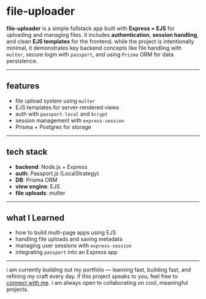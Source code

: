 # file-uploader

**file-uploader** is a simple fullstack app built with **Express + EJS** for uploading and managing files. it includes **authentication**, **session handling**, and clean **EJS templates** for the frontend. while the project is intentionally minimal, it demonstrates key backend concepts like file handling with `multer`, secure login with `passport`, and using `Prisma` ORM for data persistence.

---

## features

- file upload system using `multer`
- EJS templates for server-rendered views
- auth with `passport-local` and `bcrypt`
- session management with `express-session`
- Prisma + Postgres for storage

---

## tech stack

- **backend**: Node.js + Express
- **auth**: Passport.js (LocalStrategy)
- **DB**: Prisma ORM
- **view engine**: EJS
- **file uploads**: multer

---

## what I Learned

- how to build multi-page apps using EJS
- handling file uploads and saving metadata
- managing user sessions with `express-session`
- integrating `passport` into an Express app

---

i am currently building out my portfolio — learning fast, building fast, and refining my craft every day. if this project speaks to you, feel free to [connect with me](https://github.com/ssendns). i am always open to collaborating on cool, meaningful projects.
